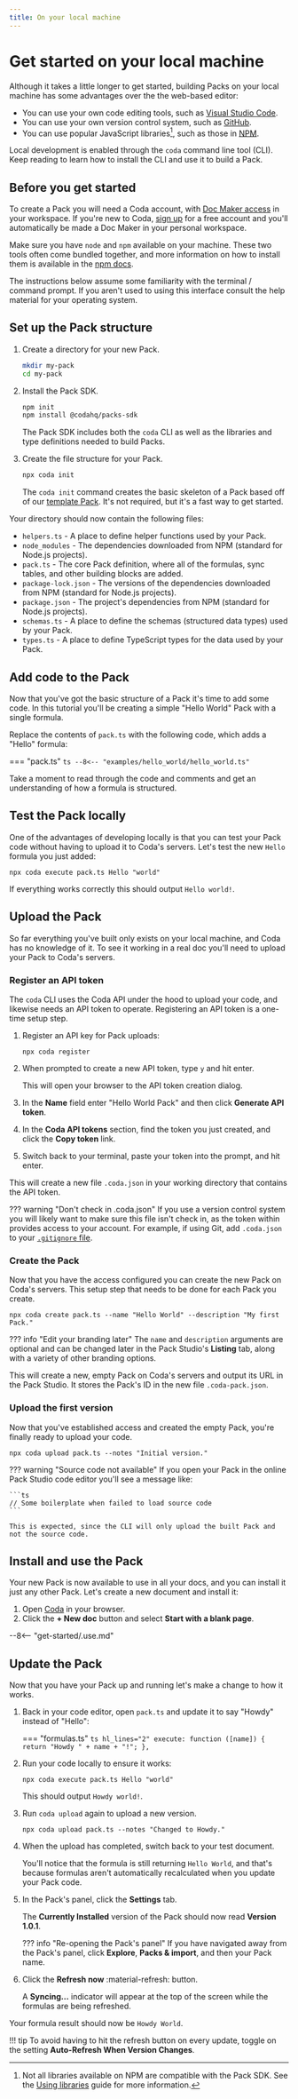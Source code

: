 ```yaml
---
title: On your local machine
---
```


# Get started on your local machine

Although it takes a little longer to get started, building Packs on your local machine has some advantages over the the web-based editor:

- You can use your own code editing tools, such as [Visual Studio Code](https://code.visualstudio.com/).
- You can use your own version control system, such as [GitHub](https://github.com).
- You can use popular JavaScript libraries[^1], such as those in [NPM](https://www.npmjs.com/).

[^1]: Not all libraries available on NPM are compatible with the Pack SDK. See the [Using libraries](../guides/advanced/libraries.md) guide for more information.

Local development is enabled through the `coda` command line tool (CLI). Keep reading to learn how to install the CLI and use it to build a Pack.

## Before you get started

To create a Pack you will need a Coda account, with [Doc Maker access](https://help.coda.io/en/articles/3388781-members-and-roles) in your workspace. If you're new to Coda, [sign up](https://coda.io/signup) for a free account and you'll automatically be made a Doc Maker in your personal workspace.

Make sure you have `node` and `npm` available on your machine. These two tools often come bundled together, and more information on how to install them is available in the [npm docs](https://docs.npmjs.com/downloading-and-installing-node-js-and-npm).

The instructions below assume some familiarity with the terminal / command prompt. If you aren't used to using this interface consult the help material for your operating system.

## Set up the Pack structure

1. Create a directory for your new Pack.

    ```sh
    mkdir my-pack
    cd my-pack
    ```

1. Install the Pack SDK.

    ```sh    
    npm init
    npm install @codahq/packs-sdk
    ```

    The Pack SDK includes both the `coda` CLI as well as the libraries and type definitions needed to build Packs.

2. Create the file structure for your Pack.

    ```sh
    npx coda init
    ```

    The `coda init` command creates the basic skeleton of a Pack based off of our [template Pack](https://github.com/coda/packs-examples/tree/main/examples/template). It's not required, but it's a fast way to get started.

Your directory should now contain the following files:

* `helpers.ts` - A place to define helper functions used by your Pack.
* `node_modules` - The dependencies downloaded from NPM (standard for Node.js projects).
* `pack.ts` - The core Pack definition, where all of the formulas, sync tables, and other building blocks are added.
* `package-lock.json` - The versions of the dependencies downloaded from NPM (standard for Node.js projects).
* `package.json` - The project's dependencies from NPM (standard for Node.js projects).
* `schemas.ts` - A place to define the schemas (structured data types) used by your Pack.
* `types.ts` - A place to define TypeScript types for the data used by your Pack.

## Add code to the Pack

Now that you've got the basic structure of a Pack it's time to add some code. In this tutorial you'll be creating a simple "Hello World" Pack with a single formula.

Replace the contents of `pack.ts` with the following code, which adds a "Hello" formula:

=== "pack.ts"
    ```ts
    --8<-- "examples/hello_world/hello_world.ts"
    ```

Take a moment to read through the code and comments and get an understanding of how a formula is structured.

## Test the Pack locally

One of the advantages of developing locally is that you can test your Pack code without having to upload it to Coda's servers. Let's test the new `Hello` formula you just added:

```shell
npx coda execute pack.ts Hello "world"
```

If everything works correctly this should output `Hello world!`.

## Upload the Pack

So far everything you've built only exists on your local machine, and Coda has no knowledge of it. To see it working in a real doc you'll need to upload your Pack to Coda's servers.

### Register an API token

The `coda` CLI uses the Coda API under the hood to upload your code, and likewise needs an API token to operate. Registering an API token is a one-time setup step.

1. Register an API key for Pack uploads:

    ```shell
    npx coda register
    ```

1. When prompted to create a new API token, type `y` and hit enter.

    This will open your browser to the API token creation dialog.

1. In the **Name** field enter "Hello World Pack" and then click **Generate API token**.

1. In the **Coda API tokens** section, find the token you just created, and click the **Copy token** link.

1. Switch back to your terminal, paste your token into the prompt, and hit enter.

This will create a new file `.coda.json` in your working directory that contains the API token.

??? warning "Don't check in .coda.json"
    If you use a version control system you will likely want to make sure this file isn't check in, as the token within provides access to your account. For example, if using Git, add `.coda.json` to your [`.gitignore` file](https://git-scm.com/docs/gitignore).

### Create the Pack

Now that you have the access configured you can create the new Pack on Coda's servers. This setup step that needs to be done for each Pack you create.

```shell
npx coda create pack.ts --name "Hello World" --description "My first Pack."
```

??? info "Edit your branding later"
    The `name` and `description` arguments are optional and can be changed later in the Pack Studio's **Listing** tab, along with a variety of other branding options.

This will create a new, empty Pack on Coda's servers and output its URL in the Pack Studio. It stores the Pack's ID in the new file `.coda-pack.json`.

### Upload the first version

Now that you've established access and created the empty Pack, you're finally ready to upload your code.

```shell
npx coda upload pack.ts --notes "Initial version."
```

??? warning "Source code not available"
    If you open your Pack in the online Pack Studio code editor you'll see a message like:

    ```ts
    // Some boilerplate when failed to load source code
    ```

    This is expected, since the CLI will only upload the built Pack and not the source code.

## Install and use the Pack

Your new Pack is now available to use in all your docs, and you can install it just any other Pack. Let's create a new document and install it:
1. Open [Coda](https://coda.io/docs) in your browser.
1. Click the **+ New doc** button and select **Start with a blank page**.

--8<-- "get-started/.use.md"

## Update the Pack

Now that you have your Pack up and running let's make a change to how it works.

1. Back in your code editor, open `pack.ts` and update it to say "Howdy" instead of "Hello":

    === "formulas.ts"
        ```ts hl_lines="2"
        execute: function ([name]) {
          return "Howdy " + name + "!";
        },
        ```

1. Run your code locally to ensure it works:

    ```shell
    npx coda execute pack.ts Hello "world"
    ```

    This should output `Howdy world!`.

1. Run `coda upload` again to upload a new version.

    ```shell
    npx coda upload pack.ts --notes "Changed to Howdy."
    ```

1. When the upload has completed, switch back to your test document.

    You'll notice that the formula is still returning `Hello World`, and that's because formulas aren't automatically recalculated when you update your Pack code.

1. In the Pack's panel, click the **Settings** tab.

    The **Currently Installed** version of the Pack should now read **Version 1.0.1**.

    ??? info "Re-opening the Pack's panel"
        If you have navigated away from the Pack's panel, click **Explore**, **Packs & import**, and then your Pack name.

1. Click the **Refresh now** :material-refresh: button.

    A **Syncing...** indicator will appear at the top of the screen while the formulas are being refreshed.

Your formula result should now be `Howdy World`.

!!! tip
    To avoid having to hit the refresh button on every update, toggle on the setting **Auto-Refresh When Version Changes**.
